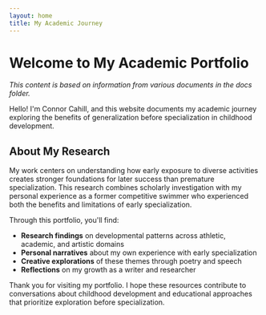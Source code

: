 ```yaml
---
layout: home
title: My Academic Journey
---
```


# Welcome to My Academic Portfolio

*This content is based on information from various documents in the docs folder.*

Hello! I'm Connor Cahill, and this website documents my academic journey exploring the benefits of generalization before specialization in childhood development.

## About My Research

My work centers on understanding how early exposure to diverse activities creates stronger foundations for later success than premature specialization. This research combines scholarly investigation with my personal experience as a former competitive swimmer who experienced both the benefits and limitations of early specialization.

Through this portfolio, you'll find:

- **Research findings** on developmental patterns across athletic, academic, and artistic domains
- **Personal narratives** about my own experience with early specialization
- **Creative explorations** of these themes through poetry and speech
- **Reflections** on my growth as a writer and researcher

Thank you for visiting my portfolio. I hope these resources contribute to conversations about childhood development and educational approaches that prioritize exploration before specialization.